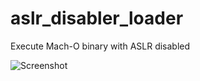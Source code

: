 # aslr_disabler_loader
Execute Mach-O binary with ASLR disabled

![Screenshot](https://i.ibb.co/TYm9HJq/Screenshot-2022-10-09-at-18-11-21.png)
